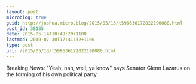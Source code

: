 ```yaml
---
layout: post
microblog: true
guid: http://joshua.micro.blog/2015/05/13/t598636172022190080.html
post_id: 38135
date: 2015-05-14T10:49:20+1100
lastmod: 2019-07-30T17:41:32+1100
type: post
url: /2015/05/13/t598636172022190080.html
---
```

Breaking News: "Yeah, nah, well, ya know" says Senator Glenn Lazarus on the forming of his own political party.
